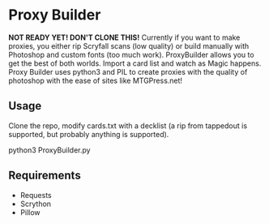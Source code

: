 # Proxy Builder
**NOT READY YET! DON'T CLONE THIS!**
Currently if you want to make proxies, you either rip Scryfall scans (low quality) or build manually with Photoshop and custom fonts (too much work). ProxyBuilder allows you to get the best of both worlds. Import a card list and watch as Magic happens. Proxy Builder uses python3 and PIL to create proxies with the quality of photoshop with the ease of sites like MTGPress.net!

## Usage
Clone the repo, modify cards.txt with a decklist (a rip from tappedout is supported, but probably anything is supported). 

python3 ProxyBuilder.py

## Requirements
 - Requests
 - Scrython
 - Pillow
